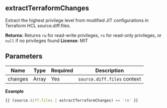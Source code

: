 <a name="module_extractTerraformChanges"></a>

## extractTerraformChanges

Extract the highest privilege level from modified JIT configurations in Terraform HCL source.diff.files.

**Returns**: Returns `rw` for read-write privileges, `ro` for read-only privileges, or `null` if no privileges found
**License**: MIT

## Parameters

| Name | Type | Required | Description |
|------|------|----------|-------------|
| changes | Array | Yes | `source.diff.files` context |


**Example**

```js
{{ (source.diff.files | extractTerraformChanges) == 'ro' }}
```
